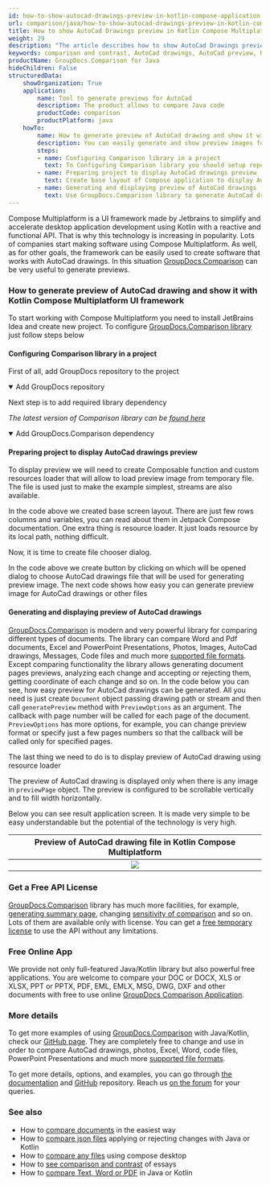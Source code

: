```yaml
---
id: how-to-show-autocad-drawings-preview-in-kotlin-compose-application
url: comparison/java/how-to-show-autocad-drawings-preview-in-kotlin-compose-application
title: How to show AutoCad Drawings preview in Kotlin Compose Multiplatform application
weight: 29
description: "The article describes how to show AutoCad Drawings preview in Kotlin Compose application using GroupDocs.Comparison"
keywords: comparison and contrast, AutoCad drawings, AutoCad preview, Kotlin Compose Multiplatform application
productName: GroupDocs.Comparison for Java
hideChildren: False
structuredData:
    showOrganization: True
    application:
        name: Tool to generate previews for AutoCad
        description: The product allows to compare Java code
        productCode: comparison
        productPlatform: java
    howTo:
        name: How to generate preview of AutoCad drawing and show it with Kotlin Compose Multiplatform UI framework
        description: You can easily generate and show preview images for AutoCad drawings
        steps:
        - name: Configuring Comparison library in a project
          text: To Configuring Comparison library you should setup repository and add maven dependency
        - name: Preparing project to display AutoCad drawings preview
          text: Create base layout of Compose application to display AutoCad drawings preview in it
        - name: Generating and displaying preview of AutoCad drawings
          text: Use GroupDocs.Comparison library to generate AutoCad drawings preview and display it using Kotlin Compose
---
```

Compose Multiplatform is a UI framework made by Jetbrains to simplify and accelerate desktop application development using Kotlin with a reactive and functional API. That is why this technology is increasing in popularity. Lots of companies start making software using Compose Multiplatform. As well, as for other goals, the framework can be easily used to create software that works with AutoCad drawings. In this situation [GroupDocs.Comparison](https://products.groupdocs.com/comparison) can be very useful to generate previews.

### How to generate preview of AutoCad drawing and show it with Kotlin Compose Multiplatform UI framework

To start working with Compose Multiplatform you need to install JetBrains Idea and create new project. To configure [GroupDocs.Comparison library](https://repository.groupdocs.com/comparison/) just follow steps below

#### Configuring Comparison library in a project

First of all, add GroupDocs repository to the project

<details open><summary>Add GroupDocs repository</summary><blockquote>

<script src="https://gist.github.com/groupdocs-comparison-gists/d75ac956735fabd2a53613e54e3b7039.js"></script>

</blockquote></details>

Next step is to add required library dependency

_The latest version of Comparison library can be [found here](https://repository.groupdocs.com/comparison/)_

<details open><summary>Add GroupDocs.Comparison dependency</summary><blockquote>

<script src="https://gist.github.com/groupdocs-comparison-gists/afcee955994941d17ce917654c98b25d.js"></script>

</blockquote></details>

#### Preparing project to display AutoCad drawings preview

To display preview we will need to create Composable function and custom resources loader that will allow to load preview image from temporary file. The file is used just to make the example simplest, streams are also available.

<script src="https://gist.github.com/groupdocs-comparison-gists/5bbdde8d898dde2fde20507baca6de86.js"></script>

In the code above we created base screen layout. There are just few rows columns and variables, you can read about them in Jetpack Compose documentation. One extra thing is resource loader. It just loads resource by its local path, nothing difficult.

Now, it is time to create file chooser dialog.

<script src="https://gist.github.com/groupdocs-comparison-gists/d4278b77570d3ebad8f9fc83676b6f94.js"></script>

In the code above we create button by clicking on which will be opened dialog to choose AutoCad drawings file that will be used for generating preview image.
The next code shows how easy you can generate preview image for AutoCad drawings or other files

<script src="https://gist.github.com/groupdocs-comparison-gists/a2c0a660e5d00e1ca54201d00e15ee81.js"></script>

#### Generating and displaying preview of AutoCad drawings

[GroupDocs.Comparison](https://products.groupdocs.com/comparison/java) is  modern and very powerful library for comparing different types of documents. The library can compare Word and Pdf documents, Excel and PowerPoint Presentations, Photos, Images, AutoCad drawings, Messages, Code files and much more [supported file formats](/comparison/java/supported-document-formats/). Except comparing functionality the library allows generating document pages previews, analyzing each change and accepting or rejecting them, getting coordinate of each change and so on.
In the code below you can see, how easy preview for AutoCad drawings can be generated. All you need is just create `Document` object passing drawing path or stream and then call `generatePreview` method with `PreviewOptions` as an argument. The callback with page number will be called for each page of the document. `PreviewOptions` has more options, for example, you can change preview format or specify just a few pages numbers so that the callback will be called only for specified pages.

The last thing we need to do is to display preview of AutoCad drawing using resource loader

<script src="https://gist.github.com/groupdocs-comparison-gists/36d972bf08dbeb494765418a4093d982.js"></script>

The preview of AutoCad drawing is displayed only when there is any image in `previewPage` object. The preview is configured to be scrollable vertically and to fill width horizontally.

Below you can see result application screen. It is made very simple to be easy understandable but the potential of the technology is very high. 

|                  Preview of AutoCad drawing file in Kotlin Compose Multiplatform                   |
|:--------------------------------------------------------------------------------------------------:|
| ![](comparison/java/images/how-to-show-autocad-drawings-preview-in-kotlin-compose-application.png) |

### Get a Free API License

[GroupDocs.Comparison](https://products.groupdocs.com/comparison/java) library has much more facilities, for example, [generating summary page](/comparison/java/get-only-summary-page/), changing [sensitivity of comparison](/comparison/java/adjusting-comparison-sensitivity/) and so on. Lots of them are available only with license. You can get a [free temporary license](https://purchase.groupdocs.com/temporary-license) to use the API without any limitations.

### Free Online App
We provide not only full-featured Java/Kotlin library but also powerful free applications.
You are welcome to compare your DOC or DOCX, XLS or XLSX, PPT or PPTX, PDF, EML, EMLX, MSG, DWG, DXF and other documents with free to use online [GroupDocs Comparison Application](https://products.groupdocs.app/comparison).

### More details

To get more examples of using [GroupDocs.Comparison](https://products.groupdocs.com/comparison) with Java/Kotlin, check our [GitHub page](https://github.com/groupdocs-comparison/GroupDocs.Comparison-for-Java). They are completely free to change and use in order to compare AutoCad drawings, photos, Excel, Word, code files, PowerPoint Presentations and much more [supported file formats](/comparison/java/supported-document-formats/).

To get more details, options, and examples, you can go through [the documentation](/comparison/java/getting-started/) and [GitHub](https://github.com/groupdocs-comparison) repository. Reach us [on the forum](https://forum.groupdocs.com/) for your queries.

### See also

* How to [compare documents](/comparison/java/how-to-compare-documents-in-the-easiest-way) in the easiest way
* How to [compare json files](/comparison/java/how-to-compare-files-in-java-or-kotlin) applying or rejecting changes with Java or Kotlin
* How to [compare any files](/comparison/java/how-to-compare-any-files-using-compose-desktop) using compose desktop
* How to [see comparison and contrast](/comparison/java/how-to-see-comparison-and-contrast-of-essays) of essays
* How to [compare Text, Word or PDF](/comparison/java/how-to-compare-text-word-pdf-in-java-or-kotlin) in Java or Kotlin